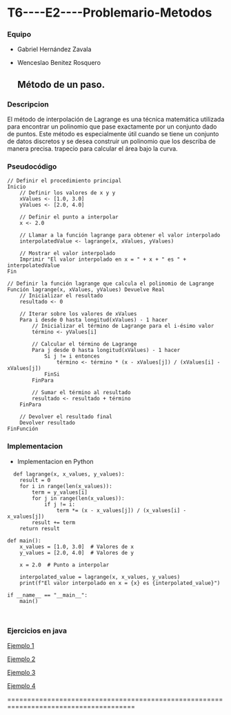 # T6----E2----Problemario-Metodos

### Equipo

- Gabriel Hernández Zavala
- Wenceslao Benitez Rosquero

  ## Método de un paso.
### Descripcion 

El método de interpolación de Lagrange es una técnica matemática utilizada para encontrar un polinomio que pase exactamente por un conjunto dado de puntos. Este método es especialmente útil cuando se tiene un conjunto de datos discretos y se desea construir un polinomio que los describa de manera precisa. 
trapecio para calcular el área bajo la curva.

### Pseudocódigo 
```
// Definir el procedimiento principal
Inicio
    // Definir los valores de x y y
    xValues <- [1.0, 3.0]
    yValues <- [2.0, 4.0]

    // Definir el punto a interpolar
    x <- 2.0

    // Llamar a la función lagrange para obtener el valor interpolado
    interpolatedValue <- lagrange(x, xValues, yValues)

    // Mostrar el valor interpolado
    Imprimir "El valor interpolado en x = " + x + " es " + interpolatedValue
Fin

// Definir la función lagrange que calcula el polinomio de Lagrange
Función lagrange(x, xValues, yValues) Devuelve Real
    // Inicializar el resultado
    resultado <- 0

    // Iterar sobre los valores de xValues
    Para i desde 0 hasta longitud(xValues) - 1 hacer
        // Inicializar el término de Lagrange para el i-ésimo valor
        término <- yValues[i]

        // Calcular el término de Lagrange
        Para j desde 0 hasta longitud(xValues) - 1 hacer
            Si j != i entonces
                término <- término * (x - xValues[j]) / (xValues[i] - xValues[j])
            FinSi
        FinPara

        // Sumar el término al resultado
        resultado <- resultado + término
    FinPara

    // Devolver el resultado final
    Devolver resultado
FinFunción

```


### Implementacion 
- Implementacion en Python

```
  def lagrange(x, x_values, y_values):
    result = 0
    for i in range(len(x_values)):
        term = y_values[i]
        for j in range(len(x_values)):
            if j != i:
                term *= (x - x_values[j]) / (x_values[i] - x_values[j])
        result += term
    return result

def main():
    x_values = [1.0, 3.0]  # Valores de x
    y_values = [2.0, 4.0]  # Valores de y

    x = 2.0  # Punto a interpolar

    interpolated_value = lagrange(x, x_values, y_values)
    print(f"El valor interpolado en x = {x} es {interpolated_value}")

if __name__ == "__main__":
    main()



```


### Ejercicios en java

[Ejemplo 1](https://github.com/GABOHDEZ2001/TEMA-5---Interpolacion-y-ajuste-de-funciones-METODOS/blob/master/src/MetodoDeInterpolacionDeLagrange/MetodoDeInterpolacionDeLagrange1.java)

[Ejemplo 2](https://github.com/GABOHDEZ2001/TEMA-5---Interpolacion-y-ajuste-de-funciones-METODOS/blob/master/src/MetodoDeInterpolacionDeLagrange/MetodoDeInterpolacionDeLagrange2.java)

[Ejemplo 3](https://github.com/GABOHDEZ2001/TEMA-5---Interpolacion-y-ajuste-de-funciones-METODOS/blob/master/src/MetodoDeInterpolacionDeLagrange/MetodoDeInterpolacionDeLagrange3.java)

[Ejemplo 4](https://github.com/GABOHDEZ2001/TEMA-5---Interpolacion-y-ajuste-de-funciones-METODOS/blob/master/src/MetodoDeInterpolacionDeLagrange/MetodoDeInterpolacionDeLagrange4.java)



======================================================================================

